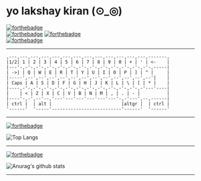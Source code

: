 
  
# yo lakshay kiran (⊙_◎)

[![forthebadge](https://forthebadge.com/images/badges/built-with-swag.svg)](https://forthebadge.com)  
[![forthebadge](https://forthebadge.com/images/badges/oooo-kill-em.svg)](https://forthebadge.com)
[![forthebadge](https://forthebadge.com/images/badges/no-ragrets.svg)](https://forthebadge.com)  
[![forthebadge](https://forthebadge.com/images/badges/fo-real.svg)](https://forthebadge.com)

---

    ,---,---,---,---,---,---,---,---,---,---,---,---,---,-------,
    |1/2| 1 | 2 | 3 | 4 | 5 | 6 | 7 | 8 | 9 | 0 | + | ' | <-    |
    |---'-,-'-,-'-,-'-,-'-,-'-,-'-,-'-,-'-,-'-,-'-,-'-,-'-,-----|
    | ->| | Q | W | E | R | T | Y | U | I | O | P | ] | ^ |     |
    |-----',--',--',--',--',--',--',--',--',--',--',--',--'|    |
    | Caps | A | S | D | F | G | H | J | K | L | \ | [ | * |    |
    |----,-'-,-'-,-'-,-'-,-'-,-'-,-'-,-'-,-'-,-'-,-'-,-'---'----|
    |    | < | Z | X | C | V | B | N | M | , | . | - |          |
    |----'-,-',--'--,'---'---'---'---'---'---'-,-'---',--,------|
    | ctrl |  | alt |                          |altgr |  | ctrl |
    '------'  '-----'--------------------------'------'  '------'


---

[![forthebadge](https://forthebadge.com/images/badges/you-didnt-ask-for-this.svg)](https://forthebadge.com)  

![Top Langs](https://github-readme-stats.vercel.app/api/top-langs/?username=lkiran5080&layout=compact&theme=radical)

---

[![forthebadge](https://forthebadge.com/images/badges/makes-people-smile.svg)](https://forthebadge.com)  

![Anurag's github stats](https://github-readme-stats.vercel.app/api?username=lkiran5080&show_icons=true&theme=radical)

---
